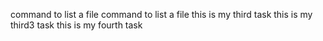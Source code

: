 command to list a file
command to list a file
this is my third task
this is my third3 task
this is my fourth task
